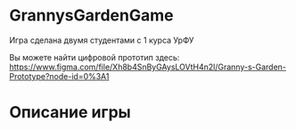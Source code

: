 # GrannysGardenGame
Игра сделана двумя студентами с 1 курса УрФУ

Вы можете найти цифровой прототип здесь: https://www.figma.com/file/Xh8b4SnByGAysLOVtH4n2l/Granny-s-Garden-Prototype?node-id=0%3A1

# Описание игры
